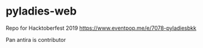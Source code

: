 # pyladies-web
Repo for Hacktoberfest 2019 https://www.eventpop.me/e/7078-pyladiesbkk

Pan antira is contributor